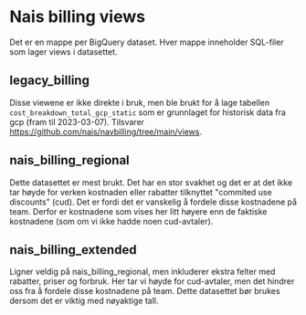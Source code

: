 # Nais billing views

Det er en mappe per BigQuery dataset. Hver mappe inneholder SQL-filer som lager views i datasettet.

## legacy_billing

Disse viewene er ikke direkte i bruk, men ble brukt for å lage tabellen `cost_breakdown_total_gcp_static` som er grunnlaget for historisk data fra gcp (fram til 2023-03-07). Tilsvarer https://github.com/nais/navbilling/tree/main/views.

## nais_billing_regional

Dette datasettet er mest brukt. Det har en stor svakhet og det er at det ikke tar høyde for verken kostnaden eller rabatter tilknyttet "commited use discounts" (cud). Det er fordi det er vanskelig å fordele disse kostnadene på team. Derfor er kostnadene som vises her litt høyere enn de faktiske kostnadene (som om vi ikke hadde noen cud-avtaler).

## nais_billing_extended

Ligner veldig på nais_billing_regional, men inkluderer ekstra felter med rabatter, priser og forbruk. Her tar vi høyde for cud-avtaler, men det hindrer oss fra å fordele disse kostnadene på team. Dette datasettet bør brukes dersom det er viktig med nøyaktige tall.